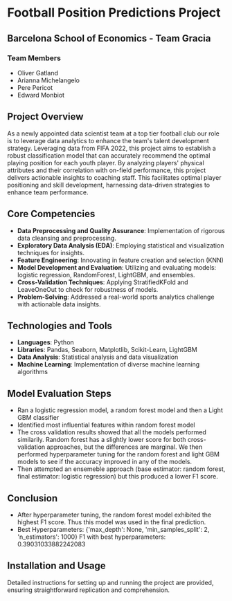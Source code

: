 # Football Position Predictions Project

## Barcelona School of Economics - Team Gracia

### Team Members
- Oliver Gatland
- Arianna Michelangelo
- Pere Pericot
- Edward Monbiot

## Project Overview
As a newly appointed data scientist team at a top tier football club our role is to leverage data analytics to enhance the team's talent development strategy. Leveraging data from FIFA 2022, this project aims to establish a robust classification model that can accurately recommend the optimal playing position for each youth player. 
By analyzing players' physical attributes and their correlation with on-field performance, this project delivers actionable insights to coaching staff. This facilitates optimal player positioning and skill development, harnessing data-driven strategies to enhance team performance.

## Core Competencies
- **Data Preprocessing and Quality Assurance**: Implementation of rigorous data cleansing and preprocessing.
- **Exploratory Data Analysis (EDA)**: Employing statistical and visualization techniques for insights.
- **Feature Engineering**: Innovating in feature creation and selection (KNN)
- **Model Development and Evaluation**: Utilizing and evaluating models: logistic regression, RandomForest, LightGBM, and ensembles.
- **Cross-Validation Techniques**: Applying StratifiedKFold and LeaveOneOut to check for robustness of models.
- **Problem-Solving**: Addressed a real-world sports analytics challenge with actionable data insights.

## Technologies and Tools
- **Languages**: Python
- **Libraries**: Pandas, Seaborn, Matplotlib, Scikit-Learn, LightGBM
- **Data Analysis**: Statistical analysis and data visualization
- **Machine Learning**: Implementation of diverse machine learning algorithms

## Model Evaluation Steps
- Ran a logistic regression model, a random forest model and then a Light GBM classifier
- Identified most influential features within random forest model
- The cross validation results showed that all the models performed similarily. Random forest has a slightly lower score for both cross-validation approaches, but the differences are marginal. We then performed hyperparameter tuning for the random forest and light GBM models to see if the accuracy improved in any of the models.
- Then attempted an ensemeble approach (base estimator: random forest, final estimator: logistic regression) but this produced a lower F1 score.

## Conclusion
- After hyperparameter tuning, the random forest model exhibited the highest F1 score. Thus this model was used in the final prediction.
- Best Hyperparameters: {'max_depth': None, 'min_samples_split': 2, 'n_estimators': 1000} F1 with best hyperparameters: 0.39031033882242083

## Installation and Usage
Detailed instructions for setting up and running the project are provided, ensuring straightforward replication and comprehension.

